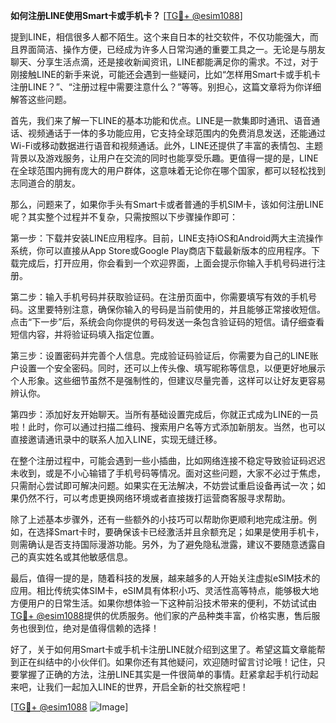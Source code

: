 **如何注册LINE使用Smart卡或手机卡？** [[TG💪+ @esim1088](https://t.me/s/esim1088)]

提到LINE，相信很多人都不陌生。这个来自日本的社交软件，不仅功能强大，而且界面简洁、操作方便，已经成为许多人日常沟通的重要工具之一。无论是与朋友聊天、分享生活点滴，还是接收新闻资讯，LINE都能满足你的需求。不过，对于刚接触LINE的新手来说，可能还会遇到一些疑问，比如“怎样用Smart卡或手机卡注册LINE？”、“注册过程中需要注意什么？”等等。别担心，这篇文章将为你详细解答这些问题。

首先，我们来了解一下LINE的基本功能和优点。LINE是一款集即时通讯、语音通话、视频通话于一体的多功能应用，它支持全球范围内的免费消息发送，还能通过Wi-Fi或移动数据进行语音和视频通话。此外，LINE还提供了丰富的表情包、主题背景以及游戏服务，让用户在交流的同时也能享受乐趣。更值得一提的是，LINE在全球范围内拥有庞大的用户群体，这意味着无论你在哪个国家，都可以轻松找到志同道合的朋友。

那么，问题来了，如果你手头有Smart卡或者普通的手机SIM卡，该如何注册LINE呢？其实整个过程并不复杂，只需按照以下步骤操作即可：

第一步：下载并安装LINE应用程序。目前，LINE支持iOS和Android两大主流操作系统，你可以直接从App Store或Google Play商店下载最新版本的应用程序。下载完成后，打开应用，你会看到一个欢迎界面，上面会提示你输入手机号码进行注册。

第二步：输入手机号码并获取验证码。在注册页面中，你需要填写有效的手机号码。这里要特别注意，确保你输入的号码是当前使用的，并且能够正常接收短信。点击“下一步”后，系统会向你提供的号码发送一条包含验证码的短信。请仔细查看短信内容，并将验证码填入指定位置。

第三步：设置密码并完善个人信息。完成验证码验证后，你需要为自己的LINE账户设置一个安全密码。同时，还可以上传头像、填写昵称等信息，以便更好地展示个人形象。这些细节虽然不是强制性的，但建议尽量完善，这样可以让好友更容易辨认你。

第四步：添加好友开始聊天。当所有基础设置完成后，你就正式成为LINE的一员啦！此时，你可以通过扫描二维码、搜索用户名等方式添加新朋友。当然，也可以直接邀请通讯录中的联系人加入LINE，实现无缝迁移。

在整个注册过程中，可能会遇到一些小插曲，比如网络连接不稳定导致验证码迟迟未收到，或是不小心输错了手机号码等情况。面对这些问题，大家不必过于焦虑，只需耐心尝试即可解决问题。如果实在无法解决，不妨尝试重启设备再试一次；如果仍然不行，可以考虑更换网络环境或者直接拨打运营商客服寻求帮助。

除了上述基本步骤外，还有一些额外的小技巧可以帮助你更顺利地完成注册。例如，在选择Smart卡时，要确保该卡已经激活并且余额充足；如果是使用手机卡，则需确认是否支持国际漫游功能。另外，为了避免隐私泄露，建议不要随意透露自己的真实姓名或其他敏感信息。

最后，值得一提的是，随着科技的发展，越来越多的人开始关注虚拟eSIM技术的应用。相比传统实体SIM卡，eSIM具有体积小巧、灵活性高等特点，能够极大地方便用户的日常生活。如果你想体验一下这种前沿技术带来的便利，不妨试试由[TG💪+ @esim1088](https://t.me/s/esim1088)提供的优质服务。他们家的产品种类丰富，价格实惠，售后服务也很到位，绝对是值得信赖的选择！

好了，关于如何用Smart卡或手机卡注册LINE就介绍到这里了。希望这篇文章能帮到正在纠结中的小伙伴们。如果你还有其他疑问，欢迎随时留言讨论哦！记住，只要掌握了正确的方法，注册LINE其实是一件很简单的事情。赶紧拿起手机行动起来吧，让我们一起加入LINE的世界，开启全新的社交旅程吧！

[[TG💪+ @esim1088](https://t.me/s/esim1088) ![Image](https://i.postimg.cc/4NQfJmqS/Snipaste-2025-05-13-00-14-12.png)]